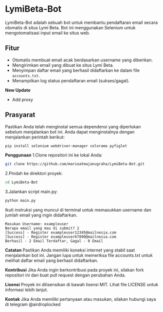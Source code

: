 # LymiBeta-Bot

LymiBeta-Bot adalah sebuah bot untuk membantu pendaftaran email secara otomatis di situs Lymi Beta. Bot ini menggunakan Selenium untuk mengotomatisasi input email ke situs web.

## Fitur

- Otomatis membuat email acak berdasarkan username yang diberikan.
- Mengirimkan email yang dibuat ke situs Lymi Beta.
- Menyimpan daftar email yang berhasil didaftarkan ke dalam file `accounts.txt`.
- Menampilkan log status pendaftaran email (sukses/gagal).

**New Update**
- Add proxy 

## Prasyarat

Pastikan Anda telah menginstal semua dependensi yang diperlukan sebelum menjalankan bot ini. Anda dapat menginstalnya dengan menjalankan perintah berikut:

```bash
pip install selenium webdriver-manager colorama pyfiglet
```

**Penggunaan**
1.Clone repositori ini ke lokal Anda:
```bash
git clone https://github.com/marioatmajanugraha/LymiBeta-Bot.git
```
2.Pindah ke direktori proyek:
```bash
cd LymiBeta-Bot
```
3.Jalankan script main.py:
```bash
python main.py
```

Ikuti instruksi yang muncul di terminal untuk memasukkan username dan jumlah email yang ingin didaftarkan.

```
Masukan Username: exampleuser
Berapa email yang mau di submit? 2
[Success] - Register exampleuser12345@mailnesia.com
[Success] - Register exampleuser67890@mailnesia.com
Berhasil - 2 Email Terdaftar, Gagal - 0 Email
```

**Catatan**
Pastikan Anda memiliki koneksi internet yang stabil saat menjalankan bot ini.
Jangan lupa untuk memeriksa file accounts.txt untuk melihat daftar email yang berhasil didaftarkan.

**Kontribusi**
Jika Anda ingin berkontribusi pada proyek ini, silakan fork repositori ini dan buat pull request dengan perubahan Anda.

**Lisensi**
Proyek ini dilisensikan di bawah lisensi MIT. Lihat file LICENSE untuk informasi lebih lanjut.

**Kontak**
Jika Anda memiliki pertanyaan atau masukan, silakan hubungi saya di telegram @airdroplocked








